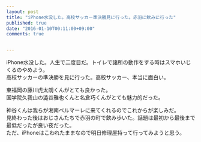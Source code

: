 ```yaml
---
layout: post
title: "iPhone水没した。高校サッカー準決勝見に行った。赤羽に飲みに行った"
published: true
date: "2016-01-10T00:11:00+09:00"
comments: true


---
```


iPhone水没した。人生で二度目だ。トイレで諸所の動作をする時はスマホいじくるのやめよう。  
高校サッカーの準決勝を見に行った。高校サッカー、本当に面白い。  
  
東福岡の藤川虎太朗くんがとても良かった。  
国学院久我山の澁谷雅也くんと名倉巧くんがとても魅力的だった。  
  
神谷くんは我らが湘南ベルマーレに来てくれるのでこれからが楽しみだ。  
見終わった後はおじさんたちで赤羽の町で飲み歩いた。話題は最初から最後まで最低だったが良い夜だった。  
ただ、iPhoneはこわれたままなので明日修理屋持って行ってみようと思う。
